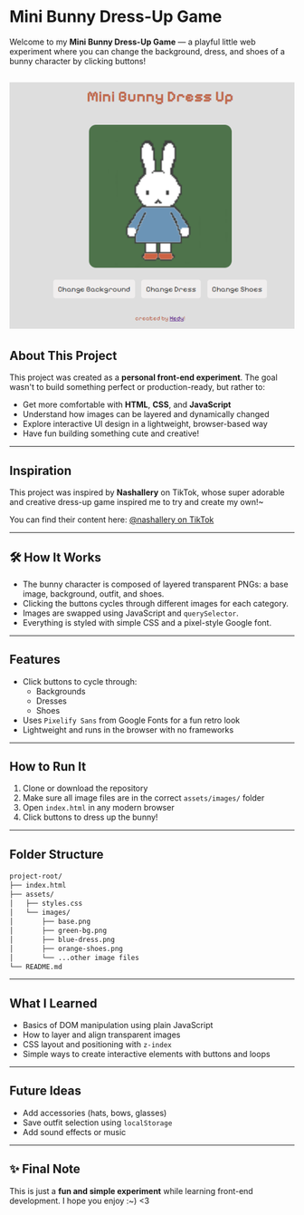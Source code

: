 #  Mini Bunny Dress-Up Game

Welcome to my **Mini Bunny Dress-Up Game** — a playful little web experiment where you can change the background, dress, and shoes of a bunny character by clicking buttons!

![screenshot of game](assets/images/screenshot.png)
---

##  About This Project

This project was created as a **personal front-end experiment**. The goal wasn't to build something perfect or production-ready, but rather to:

- Get more comfortable with **HTML**, **CSS**, and **JavaScript**
- Understand how images can be layered and dynamically changed
- Explore interactive UI design in a lightweight, browser-based way
- Have fun building something cute and creative!

---

## Inspiration

This project was inspired by **Nashallery** on TikTok, whose super adorable and creative dress-up game inspired me to try and create my own!~

You can find their content here: [@nashallery on TikTok](https://www.tiktok.com/@nashallery)

---

## 🛠 How It Works

- The bunny character is composed of layered transparent PNGs: a base image, background, outfit, and shoes.
- Clicking the buttons cycles through different images for each category.
- Images are swapped using JavaScript and `querySelector`.
- Everything is styled with simple CSS and a pixel-style Google font.

---

##  Features

- Click buttons to cycle through:
  -  Backgrounds
  -  Dresses
  -  Shoes
- Uses `Pixelify Sans` from Google Fonts for a fun retro look
- Lightweight and runs in the browser with no frameworks

---

##  How to Run It

1. Clone or download the repository
2. Make sure all image files are in the correct `assets/images/` folder
3. Open `index.html` in any modern browser
4. Click buttons to dress up the bunny!

---

## Folder Structure

```
project-root/
├── index.html
├── assets/
│   ├── styles.css
│   └── images/
│       ├── base.png
│       ├── green-bg.png
│       ├── blue-dress.png
│       ├── orange-shoes.png
│       └── ...other image files
└── README.md
```

---

## What I Learned

- Basics of DOM manipulation using plain JavaScript
- How to layer and align transparent images
- CSS layout and positioning with `z-index`
- Simple ways to create interactive elements with buttons and loops

---

## Future Ideas

- Add accessories (hats, bows, glasses)
- Save outfit selection using `localStorage`
- Add sound effects or music

---

## ✨ Final Note

This is just a **fun and simple experiment** while learning front-end development. I hope you enjoy :~) <3
